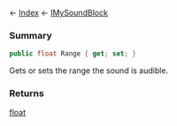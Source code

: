 ← [Index](Api-Index) ← [IMySoundBlock](SpaceEngineers.Game.ModAPI.Ingame.IMySoundBlock)

### Summary

```csharp
public float Range { get; set; }
```

Gets or sets the range the sound is audible.

### Returns

[float](System.Single)

